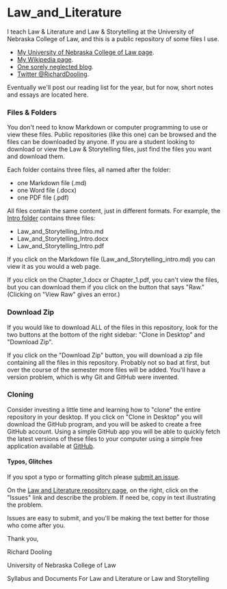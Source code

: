 # Law_and_Literature

I teach Law & Literature and Law & Storytelling at the University of Nebraska College of Law, 
and this is a public repository of some files I use.  

* [My University of Nebraska College of Law page](http://law.unl.edu/richard-dooling#about).
* [My Wikipedia page](http://en.wikipedia.org/wiki/Richard_Dooling).
* [One sorely neglected blog](http://dooling.com).
* [Twitter @RichardDooling](http://twitter.com/richarddooling).

Eventually we'll post our reading list for the year, 
but for now, short notes and essays are located here. 

### Files & Folders

You don't need to know Markdown or computer programming to use or view these files. 
Public repositories (like this one) can be browsed 
and the files can be downloaded by anyone. 
If you are a student looking to download or view the Law & Storytelling files, 
just find the files you want and download them.

Each folder contains three files, all named after the folder:

* one Markdown file (.md)
* one Word file (.docx)
* one PDF file (.pdf)

All files contain the same content, just in different formats. For example, the [Intro folder](https://github.com/RichardDooling/Law_and_Literature/tree/master/Intro) contains three files:

* Law_and_Storytelling_Intro.md
* Law_and_Storytelling_Intro.docx
* Law_and_Storytelling_Intro.pdf

If you click on the Markdown file (Law_and_Storytelling_intro.md) you can view it as you would a web page. 

If you click on the Chapter_1.docx or Chapter_1.pdf, you can't view the files, but you can download them if you click on the button that says "Raw." (Clicking on "View Raw" gives an error.)

### Download Zip

If you would like to download ALL of the files in this repository, look for the two buttons at the bottom of the right sidebar: "Clone in Desktop" and "Download Zip".

If you click on the "Download Zip" button, you will download a zip file containing all the files in this repository. Probably not so bad at first, but over the course of the semester more files will be added. You'll have a version problem, which is why Git and GitHub were invented. 

### Cloning

Consider investing a little time and learning how to "clone" the entire repository in your desktop. If you click on "Clone in Desktop" you will download the GitHub program, and you will be asked to create a free GitHub account. Using a simple GitHub app you will be able to quickly fetch the latest versions of these files to your computer using a simple free application available at [GitHub](https://github.com/). 

#### Typos, Glitches

If you spot a typo or formatting glitch please [submit an issue](https://github.com/RichardDooling/Law_and_Literature/issues).

On the [Law and Literature repository page](https://github.com/RichardDooling/Law_and_Literature), on the right, click on the "Issues" link and describe the problem. If need be, copy in text illustrating the problem.

Issues are easy to submit, and you'll be making the text better for those who come after you.

Thank you,

Richard Dooling

University of Nebraska College of Law

Syllabus and Documents For Law and Literature or Law and Storytelling
